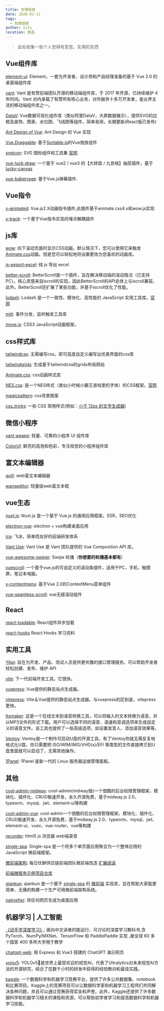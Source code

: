```yaml
---
title: 友情链接
date: 2020-01-11
tags: 
  - 友情链接
author: sifu
location: 南昌  
---
```


> 此处收集一些个人觉得有意思，实用的东西

## Vue组件库

[element-ui](https://element.eleme.cn/#/zh-CN): Element，一套为开发者、设计师和产品经理准备的基于 Vue 2.0 的桌面端组件库

[vant](https://vant-contrib.gitee.io/vant/#/zh-CN/): Vant 是有赞前端团队开源的移动端组件库，于 2017 年开源，已持续维护 4 年时间。Vant 对内承载了有赞所有核心业务，对外服务十多万开发者，是业界主流的移动端组件库之一。

[DataV](https://github.com/DataV-Team/DataV): Vue数据可视化组件库（类似阿里DataV，大屏数据展示），提供SVG的边框及装饰、图表、水位图、飞线图等组件，简单易用，长期更新(React版已发布)

[Ant Design of Vue](https://www.antdv.com/docs/vue/introduce-cn/): Ant Design 的 Vue 实现

[Vue.Draggable](https://github.com/SortableJS/Vue.Draggable): 基于[Sortable.js](https://github.com/SortableJS/Sortable)的Vue拖放组件

[svgicon](https://github.com/MMF-FE/svgicon): SVG 图标组件和工具集 [官网](https://mmf-fe.github.io/svgicon/)

[vue-luck-draw](https://github.com/LuckDraw/vue-luck-draw): 一个基于 vue2 / vue3 的【大转盘 / 九宫格】抽奖插件，基于[lucky-canvas](https://github.com/LuckDraw/lucky-canvas)

[vue-baberrage](https://github.com/superhos/vue-baberrage): 基于Vue.js弹幕插件.

## Vue指令

[v-animated](https://github.com/Gitsifu/v-animated): Vue.js2.X动画指令插件,此插件基于animate.css4.x和wow.js实现

[v-track](https://github.com/l-hammer/v-track): 一个基于Vue指令实现的埋点解耦插件

## js库

[wow](https://www.delac.io/wow/): 向下滚动页面时显示CSS动画。默认情况下，您可以使用它来触发[Animate.css](https://animate.style/)动画。但是您可以轻松地将设置更改为您喜欢的动画库。

[js-export-excel](https://github.com/cuikangjie/js-export-excel): 纯 js 导出 excel

[better-scroll](https://github.com/ustbhuangyi/better-scroll): BetterScroll是一个插件，旨在解决移动端的滚动情况（已支持PC）。核心灵感来自iscroll的实现，因此BetterScroll的API总体上与iscroll兼容。此外，BetterScroll还扩展了某些功能，并基于iscroll优化了性能。

[lodash](https://github.com/lodash/lodash): Lodash 是一个一致性、模块化、高性能的 JavaScript 实用工具库。[官网](https://www.lodashjs.com/)

[mitt](https://github.com/developit/mitt): 事件分发，监听触发工具库

[move.js](https://github.com/visionmedia/move.js): CSS3 JavaScript动画框架。

## css样式库

[tailwindcss](https://tailwindcss.com/): 无需编写css，即可高度自定义编写出优美界面的css库

[tailwindgrids](https://tailwindgrids.com/#/): 生成基于tailwindcss的grids布局网站

[Animate.css](https://animate.style/): css动画样式库

[NES.css](https://github.com/nostalgic-css/NES.css): 是一个NES样式（类似小时候小霸王游戏里的字体）的CSS框架。[官网](https://nostalgic-css.github.io/NES.css/#)

[magicpattern](https://www.magicpattern.design/tools/css-backgrounds?ref=producthunt): css背景图案

[css_tricks](https://github.com/QiShaoXuan/css_tricks): 一些 CSS 常用样式(例如：[小于 12px 的文字生成器](https://qishaoxuan.github.io/css_tricks/smallFont/))

## 微信小程序

[vant weapp](https://github.com/youzan/vant-weapp): 轻量、可靠的小程序 UI 组件库

[ColorUI](https://github.com/weilanwl/ColorUI): 鲜亮的高饱和色彩，专注视觉的小程序组件库

## 富文本编辑器

[quill](https://github.com/quilljs/quill): web富文本编辑器

[wangeditor](http://www.wangeditor.com/): 轻量级web富文本框

## vue生态

[nuxt.js](https://github.com/nuxt/nuxt.js): Nuxt.js 是一个基于 Vue.js 的通用应用框架。SSR，SEO优化

[electron-vue](https://github.com/SimulatedGREG/electron-vue): electron + vue构建桌面应用

[ice](https://github.com/alibaba/ice): 飞冰，简单而友好的前端研发体系 

[Vant Use](https://youzan.github.io/vant/vant-use/): Vant Use 是 Vant 团队提供的 Vue Composition API 库。

[vue-awesome-swiper](https://github.com/surmon-china/vue-awesome-swiper): Swipe 轮播（**你想要的轮播基本都有**）

[vuescroll](https://github.com/YvesCoding/vuescroll): 一个基于vue.js的可自定义的滚动条插件，适用于PC，手机，触摸屏，笔记本电脑。

[v-contextmenu](https://github.com/heynext/v-contextmenu): 基于Vue 2.0的ContextMenu菜单组件

[vue-seamless-scroll](https://github.com/chenxuan0000/vue-seamless-scroll): vue无缝滚动组件

## React

[react-loadable](https://github.com/jamiebuilds/react-loadable): React组件异步加载

[react-hooks](https://juejin.cn/post/6844904111024930824) React Hooks 学习资料

## 实用工具

[YApi](https://hellosean1025.github.io/yapi/): 旨在为开发、产品、测试人员提供更优雅的接口管理服务。可以帮助开发者轻松创建、发布、维护 API

[vite](https://github.com/vitejs/vite): 下一代前端开发工具。它很快。

[vuepress](https://github.com/vuejs/vuepress): Vue提供的静态站点生成器。

[vitepress](https://github.com/vuejs/vitepress): Vite＆Vue提供的静态站点生成器。与vuepress的区别是，vitepress更快。

[ttsmaker](https://ttsmaker.com/): 这是一个在线文本到语音转换工具，可以将输入的文本转换为语音，并以MP3文件的形式下载。用户可以选择不同的语音、语速和音调选项来生成自定义的语音文件。该工具也提供了一些高级选项，如设置发音人、添加语音效果等。

[Ventoy](https://www.ventoy.net/cn/index.html): Ventoy是一个制作可启动U盘的开源工具。有了Ventoy你就无需反复地格式化U盘，你只需要把 ISO/WIM/IMG/VHD(x)/EFI 等类型的文件直接拷贝到U盘里面就可以启动了，无需其他操作。

[1Panel](https://1panel.cn/): 1Panel 是新一代的 Linux 服务器运维管理面板。

## 其他

[cool-admin-midway](https://github.com/cool-team-official/cool-admin-midway): cool-admin(midway版)一个很酷的后台权限管理框架，模块化、插件化、CRUD极速开发，永久开源免费，基于midway.js 2.0、typeorm、mysql、jwt、element-ui等构建

[cool-admin-vue](https://github.com/cool-team-official/cool-admin-vue): cool-admin一个很酷的后台权限管理框架，模块化、插件化、CRUD极速开发，永久开源免费，基于midway.js 2.0、typeorm、mysql、jwt、element-ui、vuex、vue-router、vue等构建

[recorder](https://github.com/2fps/recorder): html5 js 浏览器 web端录音

[single-spa](https://zh-hans.single-spa.js.org/): Single-spa 是一个将多个单页面应用聚合为一个整体应用的 JavaScript 微前端框架。

[微前端架构](https://juejin.cn/post/6844903943873675271): 每日优鲜供应链前端团队微前端改造 [扩展阅读](https://www.jianshu.com/p/54904acb5896)

[前端微服务示例项目仓库](https://github.com/joeldenning/coexisting-vue-microfrontends)

[qiankun](https://github.com/umijs/qiankun): qiankun 是一个基于 [single-spa](https://github.com/single-spa/single-spa) 的 [微前端](https://micro-frontends.org/) 实现库，旨在帮助大家能更简单、无痛的构建一个生产可用微前端架构系统。

[nativefier](https://github.com/nativefier/nativefier): 将任何网页生成为桌面应用

## 机器学习 | 人工智能

[《动手学深度学习》](https://zh.d2l.ai/): 面向中文读者的能运行、可讨论的深度学习教科书,含 PyTorch、NumPy/MXNet、TensorFlow 和 PaddlePaddle 实现 ,被全球 60 多个国家 400 多所大学用于教学

[chatgpt-web](https://github.com/Chanzhaoyu/chatgpt-web): 用 Express 和 Vue3 搭建的 ChatGPT 演示网页

[yolov5](https://github.com/ultralytics/yolov5): YOLOv5🚀是世界上最受欢迎的视觉AI，代表了Ultralytics对未来视觉AI方法的开源研究，结合了在数千小时的研发中获得的经验教训和最佳实践。

[kaggle](https://www.kaggle.com/): 一个数据科学和机器学习竞赛平台，提供了许多公共数据集、notebook 和比赛项目。Kaggle上的竞赛项目可以让数据科学家和机器学习工程师们共同解决各种问题，并且可以通过竞赛获得奖金和声誉。此外，Kaggle还提供了许多数据科学和机器学习相关的课程和资源，可以帮助初学者学习和提高数据科学和机器学习技能。

<Vssue :title="$title" />
